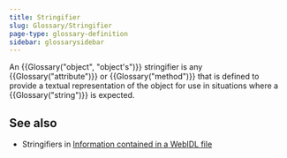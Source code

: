 ```yaml
---
title: Stringifier
slug: Glossary/Stringifier
page-type: glossary-definition
sidebar: glossarysidebar
---
```



An {{Glossary("object", "object's")}} stringifier is any {{Glossary("attribute")}} or {{Glossary("method")}} that is defined to provide a textual representation of the object for use in situations where a {{Glossary("string")}} is expected.

## See also

- Stringifiers in [Information contained in a WebIDL file](/en-US/docs/MDN/Writing_guidelines/Howto/Write_an_api_reference/Information_contained_in_a_WebIDL_file#stringifiers)
